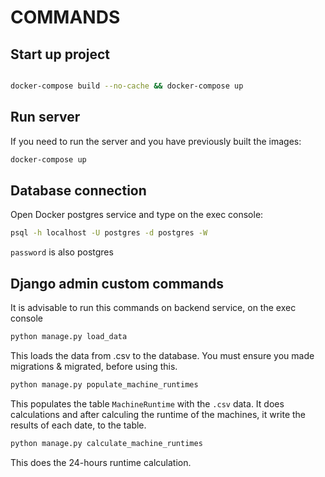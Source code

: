 # COMMANDS

## Start up project

```bash

docker-compose build --no-cache && docker-compose up

```

## Run server

If you need to run the server and you have previously built the images:

```bash
docker-compose up
```

## Database connection

Open Docker postgres service and type on the exec console:

```bash
psql -h localhost -U postgres -d postgres -W
```

`password` is also postgres

## Django admin custom commands

It is advisable to run this commands on backend service, on the exec console

```bash
python manage.py load_data
```

This loads the data from .csv to the database. You must ensure you made migrations & migrated, before using this.

```bash
python manage.py populate_machine_runtimes
```

This populates the table `MachineRuntime` with the `.csv` data. It does calculations and after calculing the runtime of the machines,
it write the results of each date, to the table.

```bash
python manage.py calculate_machine_runtimes
```

This does the 24-hours runtime calculation. 